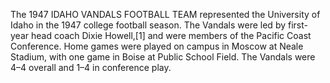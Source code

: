 The 1947 IDAHO VANDALS FOOTBALL TEAM represented the University of Idaho in the 1947 college football season. The Vandals were led by first-year head coach Dixie Howell,[1] and were members of the Pacific Coast Conference. Home games were played on campus in Moscow at Neale Stadium, with one game in Boise at Public School Field. The Vandals were 4–4 overall and 1–4 in conference play.

